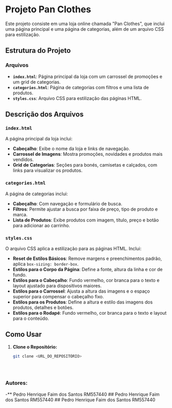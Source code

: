 # Projeto Pan Clothes

Este projeto consiste em uma loja online chamada "Pan Clothes", que inclui uma página principal e uma página de categorias, além de um arquivo CSS para estilização.

## Estrutura do Projeto

### Arquivos

- **`index.html`**: Página principal da loja com um carrossel de promoções e um grid de categorias.
- **`categories.html`**: Página de categorias com filtros e uma lista de produtos.
- **`styles.css`**: Arquivo CSS para estilização das páginas HTML.

## Descrição dos Arquivos

### `index.html`

A página principal da loja inclui:

- **Cabeçalho**: Exibe o nome da loja e links de navegação.
- **Carrossel de Imagens**: Mostra promoções, novidades e produtos mais vendidos.
- **Grid de Categorias**: Seções para bonés, camisetas e calçados, com links para visualizar os produtos.

### `categories.html`

A página de categorias inclui:

- **Cabeçalho**: Com navegação e formulário de busca.
- **Filtros**: Permite ajustar a busca por faixa de preço, tipo de produto e marca.
- **Lista de Produtos**: Exibe produtos com imagem, título, preço e botão para adicionar ao carrinho.

### `styles.css`

O arquivo CSS aplica a estilização para as páginas HTML. Inclui:

- **Reset de Estilos Básicos**: Remove margens e preenchimentos padrão, aplica `box-sizing: border-box`.
- **Estilos para o Corpo da Página**: Define a fonte, altura da linha e cor de fundo.
- **Estilos para o Cabeçalho**: Fundo vermelho, cor branca para o texto e layout ajustado para dispositivos maiores.
- **Estilos para o Carrossel**: Ajusta a altura das imagens e o espaço superior para compensar o cabeçalho fixo.
- **Estilos para os Produtos**: Define a altura e estilo das imagens dos produtos, detalhes e botões.
- **Estilos para o Rodapé**: Fundo vermelho, cor branca para o texto e layout para o conteúdo.

## Como Usar

1. **Clone o Repositório:**
   ```bash
   git clone <URL_DO_REPOSITÓRIO>


  
### Autores: 
  -** Pedro Henrique Faim dos Santos RM557440 
    ## Pedro Henrique Faim dos Santos RM557440
    ## Pedro Henrique Faim dos Santos RM557440
